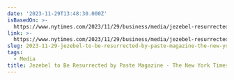 ```yaml
---
date: '2023-11-29T13:48:30.000Z'
isBasedOn: >-
  https://www.nytimes.com/2023/11/29/business/media/jezebel-resurrected-paste-magazine.html
link: >-
  https://www.nytimes.com/2023/11/29/business/media/jezebel-resurrected-paste-magazine.html
slug: 2023-11-29-jezebel-to-be-resurrected-by-paste-magazine-the-new-york-times
tags:
  - Media
title: Jezebel to Be Resurrected by Paste Magazine - The New York Times
---
```


